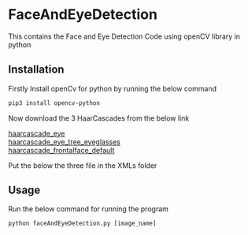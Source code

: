 # FaceAndEyeDetection
This contains the Face and Eye Detection Code using openCV library in python

## Installation

Firstly Install openCv for python by running the below command

```bash
pip3 install opencv-python
```
Now download the 3 HaarCascades from the below link

[haarcascade_eye](https://github.com/opencv/opencv/blob/master/data/haarcascades/haarcascade_eye.xml)\
[haarcascade_eye_tree_eyeglasses](https://github.com/opencv/opencv/blob/master/data/haarcascades/haarcascade_eye_tree_eyeglasses.xml)\
[haarcascade_frontalface_default](https://github.com/opencv/opencv/blob/master/data/haarcascades/haarcascade_frontalface_default.xml)

Put the below the three file in the XMLs folder

## Usage

Run the below command for running the program

```
python faceAndEyeDetection.py [image_name]
```
